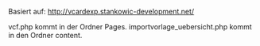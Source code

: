 Basiert auf: http://vcardexp.stankowic-development.net/

vcf.php kommt in der Ordner Pages.
importvorlage_uebersicht.php kommt in den Ordner content.

